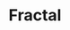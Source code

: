 ---
codehost: https://github.com/frctl/fractal
logohandle: fractalbuild
sort: fractal
title: Fractal
website: https://fractal.build/
---